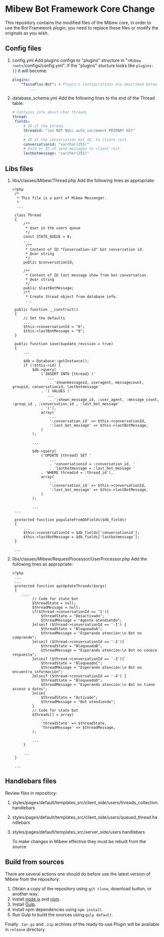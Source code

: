 # Mibew Bot Framework Core Change

This repository contains the modified files of the Mibew core, in order to use the Bot Framework plugin, you need to replace these files or modify the originals as you wish.

## Config files

1. config.yml
	Add plugins configs to "plugins" structure in "`<Mibew root>`/configs/config.yml". If the "plugins" stucture looks like `plugins: []` it will become:
	```yaml
	plugins:
	    "TaisaPlus:Bot": # Plugin's configurations are described below
	        ...
	```
2. database_schema.yml
   Add the following lines to the end of the Thread table:
   ```yaml
   # Contains info about chat threads
   thread:
    fields:
        # ID of the thread.
        threadid: "int NOT NULL auto_increment PRIMARY KEY"
        ...
        # ID of the conversatión bot ID, to client rest 
        conversationid: "varchar(255)"
        # Date or ID of send messages to client rest 
        lastbotmessage: "varchar(255)"
    ```
## Libs files

1. libs/classes/Mibew/Thread.php
   Add the following lines as appropriate:
   ```
   <?php 
	/*
	 * This file is a part of Mibew Messenger.
	 *
	 ...

	class Thread
	{
	    /**
	     * User in the users queue
	     */
	    const STATE_QUEUE = 0;
	    ...
	     /**
	     * Content of ID "Conversation-id" bot conversation id.
	     * @var string
	     */
    	public $conversationId;
    
	    /**
	     * Content of ID last message show from bot conversation.
	     * @var string
	     */
    	public $lastBotMessage;
	    /**
	     * Create thread object from database info.
	     ...
	     
    public function __construct()
    {
        // Set the defaults
        ...
        $this->conversationId = "0";
        $this->lastBotMessage = "0";
    }

    public function save($update_revision = true)
    {
        ...

        $db = Database::getInstance();
        if (!$this->id) {
            $db->query(
                ('INSERT INTO {thread} ('
                   ...
                    . 'shownmessageid, useragent, messagecount, groupid, conversationid, lastbotmessage'
                . ') VALUES ('
                   ... 
                    . ':shown_message_id, :user_agent, :message_count, :group_id , :conversation_id , :last_bot_message'
                . ')'),
                array(
                    ...
                    ':conversation_id' => $this->conversationId,
                    ':last_bot_message' => $this->lastBotMessage,
                )
            );
            
            ...

            $db->query(
                ('UPDATE {thread} SET '
                    ...
                    . 'conversationid = :conversation_id, '
                    . 'lastbotmessage = :last_bot_message '
                . 'WHERE threadid = :thread_id'),
                array(
                    ...
                    ':conversation_id' => $this->conversationId,
                    ':last_bot_message' => $this->lastBotMessage,
                )
            );

            ...
    ...

    protected function populateFromDbFields($db_fields)
    {
        ...
        $this->conversationId = $db_fields['conversationid'];
        $this->lastBotMessage = $db_fields['lastbotmessage'];
    }

  	...
    ```
2. libs/classes/Mibew/RequestProcessor/UserProcessor.php
   Add the following lines as appropriate:
   ```
   <?php
    ...
    ...
    protected function apiUpdateThreads($args)
    {
       ....
            // Code for state bot
            $threadState = null;
            $threadMessage = null;
            if($thread->conversationId == '1'){
                $threadState = "Desactivado";
                $threadMessage = "Agente atendiendo";
            }elseif ($thread->conversationId == '-1') {
                $threadState = "BloqueadoA";
                $threadMessage = "Esperando atención:\n Bot no comprende";
            }elseif ($thread->conversationId == '-2'){
                $threadState = "BloqueadoB";
                $threadMessage = "Esperando atención:\n Bot no conoce respuesta";
            }elseif ($thread->conversationId == '-3'){
                $threadState = "BloqueadoC";
                $threadMessage = "Esperando atención:\n Bot no encuentra información";
            }elseif ($thread->conversationId == '-4') {
                $threadState = "BloqueadoD";
                $threadMessage = "Esperando atención:\n Bot no tiene acceso a datos";
            }else{
                $threadState = "Activado";
                $threadMessage = "Bot atendiendo";
            }
            // Code for state bot
            $threads[] = array(
                ...
                'threadState' => $threadState,
                'threadMessage' => $threadMessage,
            );

            ...
        }

        ...
    }

    ...
   ```

## Handlebars files

   Review files in repository:

1. styles/pages/default/templates_src/client_side/users/threads_collection.handlebars
2. styles/pages/default/templates_src/client_side/users/queued_thread.handlebars
3. styles/pages/default/templates_src/server_side/users.handlebars

   To make changes in Mibew effective they must be rebuilt from the source

## Build from sources

There are several actions one should do before use the latest version of Mibew from the repository:

1. Obtain a copy of the repository using `git clone`, download button, or another way.
2. Install [node.js](http://nodejs.org/) and [npm](https://www.npmjs.org/).
3. Install [Gulp](http://gulpjs.com/).
4. Install npm dependencies using `npm install`.
5. Run Gulp to build the sources using `gulp default`.

Finally `.tar.gz` and `.zip` archives of the ready-to-use Plugin will be available in `release` directory.
